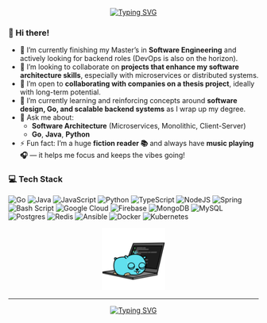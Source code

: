 <p align="center">
  <!-- Typing SVG by DenverCoder1 - https://github.com/DenverCoder1/readme-typing-svg -->
  <a href=""><img src="https://readme-typing-svg.demolab.com?font=Fira+Code&size=35&duration=3000&pause=500&color=F25454&center=true&width=435&height=90&lines=Hey+I'm+Andr%C3%A9;Software+Engineer" alt="Typing SVG" /></a>
</p>

### 🦇 Hi there! 

- 🔭 I’m currently finishing my Master’s in **Software Engineering** and actively looking for backend roles (DevOps is also on the horizon).
- 👯 I’m looking to collaborate on **projects that enhance my software architecture skills**, especially with microservices or distributed systems.
- 🤝 I’m open to **collaborating with companies on a thesis project**, ideally with long-term potential.
- 🌱 I’m currently learning and reinforcing concepts around **software design, Go, and scalable backend systems** as I wrap up my degree.
- 💬 Ask me about:
  - **Software Architecture** (Microservices, Monolithic, Client-Server)
  - **Go**, **Java**, **Python**
- ⚡ Fun fact: I’m a huge **fiction reader 📚** and always have **music playing 🎧** — it helps me focus and keeps the vibes going!

### 💻 Tech Stack

![Go](https://img.shields.io/badge/go-%2300ADD8.svg?style=for-the-badge&logo=go&logoColor=white) ![Java](https://img.shields.io/badge/java-%23ED8B00.svg?style=for-the-badge&logo=openjdk&logoColor=white) ![JavaScript](https://img.shields.io/badge/javascript-%23323330.svg?style=for-the-badge&logo=javascript&logoColor=%23F7DF1E) ![Python](https://img.shields.io/badge/python-3670A0?style=for-the-badge&logo=python&logoColor=ffdd54) ![TypeScript](https://img.shields.io/badge/typescript-%23007ACC.svg?style=for-the-badge&logo=typescript&logoColor=white) ![NodeJS](https://img.shields.io/badge/node.js-6DA55F?style=for-the-badge&logo=node.js&logoColor=white) ![Spring](https://img.shields.io/badge/spring-%236DB33F.svg?style=for-the-badge&logo=spring&logoColor=white) ![Bash Script](https://img.shields.io/badge/bash_script-%23121011.svg?style=for-the-badge&logo=gnu-bash&logoColor=white) ![Google Cloud](https://img.shields.io/badge/GoogleCloud-%234285F4.svg?style=for-the-badge&logo=google-cloud&logoColor=white) ![Firebase](https://img.shields.io/badge/firebase-a08021?style=for-the-badge&logo=firebase&logoColor=ffcd34) ![MongoDB](https://img.shields.io/badge/MongoDB-%234ea94b.svg?style=for-the-badge&logo=mongodb&logoColor=white) ![MySQL](https://img.shields.io/badge/mysql-4479A1.svg?style=for-the-badge&logo=mysql&logoColor=white) ![Postgres](https://img.shields.io/badge/postgres-%23316192.svg?style=for-the-badge&logo=postgresql&logoColor=white) ![Redis](https://img.shields.io/badge/redis-%23DD0031.svg?style=for-the-badge&logo=redis&logoColor=white) ![Ansible](https://img.shields.io/badge/ansible-%231A1918.svg?style=for-the-badge&logo=ansible&logoColor=white) ![Docker](https://img.shields.io/badge/docker-%230db7ed.svg?style=for-the-badge&logo=docker&logoColor=white) ![Kubernetes](https://img.shields.io/badge/kubernetes-%23326ce5.svg?style=for-the-badge&logo=kubernetes&logoColor=white)

<p align="center">
  <img src="./gopher.png" alt="Gopher" style="width: 25%;">
</p>

---

<p align="center">
  <!-- Typing SVG by DenverCoder1 - https://github.com/DenverCoder1/readme-typing-svg -->
  <a href=""><img src="https://readme-typing-svg.demolab.com?font=Fira+Code&duration=3000&pause=500&color=F25454&center=true&width=435&lines=aligned+in+logic;driven+by+purpose;guided+by+passion;333" alt="Typing SVG" /></a>
</p>

